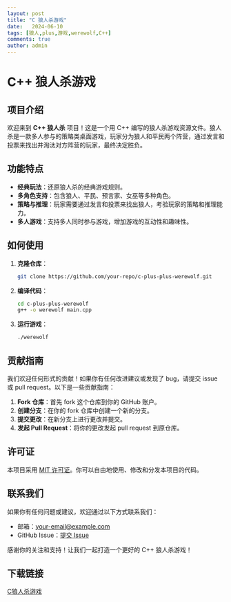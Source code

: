 ```yaml
---
layout: post
title: "C 狼人杀游戏"
date:   2024-06-10
tags: [狼人,plus,游戏,werewolf,C++]
comments: true
author: admin
---
```

# C++ 狼人杀游戏

## 项目介绍

欢迎来到 **C++ 狼人杀** 项目！这是一个用 C++ 编写的狼人杀游戏资源文件。狼人杀是一款多人参与的策略类桌面游戏，玩家分为狼人和平民两个阵营，通过发言和投票来找出并淘汰对方阵营的玩家，最终决定胜负。

## 功能特点

- **经典玩法**：还原狼人杀的经典游戏规则。
- **多角色支持**：包含狼人、平民、预言家、女巫等多种角色。
- **策略与推理**：玩家需要通过发言和投票来找出狼人，考验玩家的策略和推理能力。
- **多人游戏**：支持多人同时参与游戏，增加游戏的互动性和趣味性。

## 如何使用

1. **克隆仓库**：
   ```bash
   git clone https://github.com/your-repo/c-plus-plus-werewolf.git
   ```

2. **编译代码**：
   ```bash
   cd c-plus-plus-werewolf
   g++ -o werewolf main.cpp
   ```

3. **运行游戏**：
   ```bash
   ./werewolf
   ```

## 贡献指南

我们欢迎任何形式的贡献！如果你有任何改进建议或发现了 bug，请提交 issue 或 pull request。以下是一些贡献指南：

1. **Fork 仓库**：首先 fork 这个仓库到你的 GitHub 账户。
2. **创建分支**：在你的 fork 仓库中创建一个新的分支。
3. **提交更改**：在新分支上进行更改并提交。
4. **发起 Pull Request**：将你的更改发起 pull request 到原仓库。

## 许可证

本项目采用 [MIT 许可证](LICENSE)。你可以自由地使用、修改和分发本项目的代码。

## 联系我们

如果你有任何问题或建议，欢迎通过以下方式联系我们：

- 邮箱：[your-email@example.com](mailto:your-email@example.com)
- GitHub Issue：[提交 Issue](https://github.com/your-repo/c-plus-plus-werewolf/issues)

感谢你的关注和支持！让我们一起打造一个更好的 C++ 狼人杀游戏！

## 下载链接

[C狼人杀游戏](https://pan.quark.cn/s/2447360c7fe6)